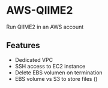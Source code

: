# AWS-QIIME2

Run QIIME2 in an AWS account

## Features

* Dedicated VPC
* SSH access to EC2 instance
* Delete EBS volumen on termination
* EBS volume vs S3 to store files ()
